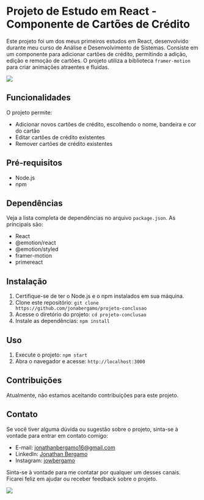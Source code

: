 # Projeto de Estudo em React - Componente de Cartões de Crédito

Este projeto foi um dos meus primeiros estudos em React, desenvolvido durante meu curso de Análise e Desenvolvimento de Sistemas. Consiste em um componente para adicionar cartões de crédito, permitindo a adição, edição e remoção de cartões. O projeto utiliza a biblioteca `framer-motion` para criar animações atraentes e fluidas.

<img src="https://firebasestorage.googleapis.com/v0/b/react-auth-31116.appspot.com/o/w223.gif?alt=media&token=64aeb6c3-3d3e-4c10-9710-ebf71a0482a4"><img/>
## Funcionalidades

O projeto permite:

- Adicionar novos cartões de crédito, escolhendo o nome, bandeira e cor do cartão
- Editar cartões de crédito existentes
- Remover cartões de crédito existentes

## Pré-requisitos

- Node.js
- npm

## Dependências

Veja a lista completa de dependências no arquivo `package.json`. As principais são:

- React
- @emotion/react
- @emotion/styled
- framer-motion
- primereact

## Instalação

1. Certifique-se de ter o Node.js e o npm instalados em sua máquina.
2. Clone este repositório: `git clone https://github.com/jonabergamo/projeto-conclusao`
3. Acesse o diretório do projeto: `cd projeto-conclusao`
4. Instale as dependências: `npm install`

## Uso

1. Execute o projeto: `npm start`
2. Abra o navegador e acesse: `http://localhost:3000`

## Contribuições

Atualmente, não estamos aceitando contribuições para este projeto.

## Contato

Se você tiver alguma dúvida ou sugestão sobre o projeto, sinta-se à vontade para entrar em contato comigo:

- E-mail: [jonathanbergamo16@gmail.com](https://mailto:jonathanbergamo16@gmail.com)
- LinkedIn: [Jonathan Bergamo](https://www.linkedin.com/in/jonathanbergamo/)
- Instagram: [jowbergamo](https://www.instagram.com/jowbergamo/)

Sinta-se à vontade para me contatar por qualquer um desses canais. Ficarei feliz em ajudar ou receber feedback sobre o projeto.

<img src="https://jonathanbergamo.netlify.app/static/media/signature.badcdf4beae3f9eb34135086f2354217.svg">
